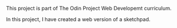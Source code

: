 This project is part of The Odin Project Web Developemt curriculum. 

In this project, I have created a web version of a sketchpad.
